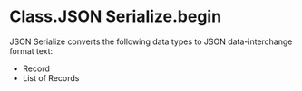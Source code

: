 # Class.JSON Serialize.begin

JSON Serialize converts the following data types to JSON data-interchange format text:

* Record
* List of Records

